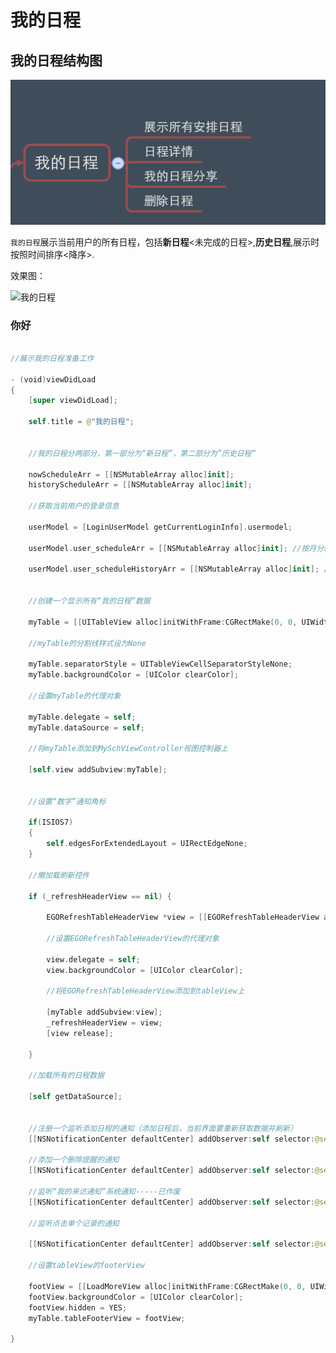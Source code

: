 # 我的日程


## 我的日程结构图

![我的日程](我的日程1.png)


```我的日程```展示当前用户的所有日程，包括**新日程**<未完成的日程>,**历史日程**,展示时按照时间排序<降序>.



效果图：

![我的日程](我的日程记录.png)



###  你好

```swift

//展示我的日程准备工作

- (void)viewDidLoad
{
    [super viewDidLoad];

    self.title = @"我的日程";

    
    //我的日程分两部分，第一部分为“新日程”，第二部分为”历史日程“

    nowScheduleArr = [[NSMutableArray alloc]init];
    historyScheduleArr = [[NSMutableArray alloc]init];

    //获取当前用户的登录信息

    userModel = [LoginUserModel getCurrentLoginInfo].usermodel;
    
    userModel.user_scheduleArr = [[NSMutableArray alloc]init]; //按月分组后的数组
    
    userModel.user_scheduleHistoryArr = [[NSMutableArray alloc]init]; //历史日程
    
    
    //创建一个显示所有“我的日程”数据

    myTable = [[UITableView alloc]initWithFrame:CGRectMake(0, 0, UIWidth, UIHeight-UI_NavY-UI_Bar) style:UITableViewStyleGrouped];
    
    //myTable的分割线样式设为None
    
    myTable.separatorStyle = UITableViewCellSeparatorStyleNone;
    myTable.backgroundColor = [UIColor clearColor];
    
    //设置myTable的代理对象
    
    myTable.delegate = self;
    myTable.dataSource = self;
    
    //将myTable添加到MySchViewController视图控制器上
    
    [self.view addSubview:myTable];
    
    
    //设置“数字”通知角标
    
    if(ISIOS7)
    {
        self.edgesForExtendedLayout = UIRectEdgeNone;
    }
    
    //懒加载刷新控件

	if (_refreshHeaderView == nil) {

		EGORefreshTableHeaderView *view = [[EGORefreshTableHeaderView alloc] initWithFrame:CGRectMake(0.0f, -200.0f, myTable.frame.size.width, 200.0f)];
        
        //设置EGORefreshTableHeaderView的代理对象
        
		view.delegate = self;
        view.backgroundColor = [UIColor clearColor];
        
        //将EGORefreshTableHeaderView添加到tableView上
        
		[myTable addSubview:view];
		_refreshHeaderView = view;
		[view release];

	}
    
    //加载所有的日程数据

    [self getDataSource];


    //注册一个监听添加日程的通知（添加日程后，当前界面要重新获取数据并刷新）
    [[NSNotificationCenter defaultCenter] addObserver:self selector:@selector(addNewSchedule:) name:AddScheduleNoti object:nil];

    //添加一个删除提醒的通知
    [[NSNotificationCenter defaultCenter] addObserver:self selector:@selector(getDataSource) name:DeleScheduleNoti object:nil];

    //监听“我的来访通知”系统通知-----已作废
    [[NSNotificationCenter defaultCenter] addObserver:self selector:@selector(backToSelf) name:NotiComeFri object:nil];
    
    //监听点击单个记录的通知
    
    [[NSNotificationCenter defaultCenter] addObserver:self selector:@selector(gotoSchDetail:) name:NOtiOneSchedule object:nil];
    
    //设置tableView的footerView

    footView = [[LoadMoreView alloc]initWithFrame:CGRectMake(0, 0, UIWidth, 40)];
    footView.backgroundColor = [UIColor clearColor];
    footView.hidden = YES;
    myTable.tableFooterView = footView;

}


```

